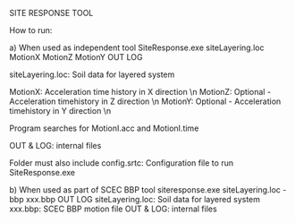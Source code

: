 SITE RESPONSE TOOL

How to run:

a) When used as independent tool
SiteResponse.exe siteLayering.loc MotionX MotionZ MotionY OUT LOG

siteLayering.loc: Soil data for layered system

MotionX: Acceleration time history in X direction \n
MotionZ: Optional - Acceleration timehistory in Z direction \n
MotionY: Optional - Acceleration timehistory in Y direction \n

Program searches for MotionI.acc and MotionI.time

OUT & LOG: internal files

Folder must also include 
config.srtc: Configuration file to run SiteResponse.exe

b) When used as part of SCEC BBP tool
siteresponse.exe siteLayering.loc -bbp xxx.bbp OUT LOG
siteLayering.loc: Soil data for layered system
xxx.bbp: SCEC BBP motion file
OUT & LOG: internal files
